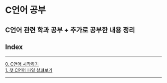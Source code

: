 # C언어 공부

## C언어 관련 학과 공부 + 추가로 공부한 내용 정리

## Index

---

[0. C언어 시작하기](/C%EC%96%B8%EC%96%B4/C%EC%96%B8%EC%96%B4%20%EC%8B%9C%EC%9E%91%ED%95%98%EA%B8%B0.md)  
[1. 첫 C언어 파일 살펴보기](/Ch-2/%EC%B2%AB%20C%EC%96%B8%EC%96%B4%20%ED%8C%8C%EC%9D%BC%20%EC%82%B4%ED%8E%B4%EB%B3%B4%EA%B8%B0.md)

---
